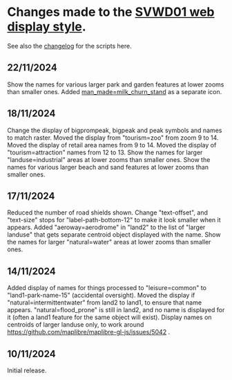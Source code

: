 # Changes made to the [SVWD01 web display style](https://github.com/SomeoneElseOSM/SomeoneElse-vector-web-display/blob/main/resources/README_svwd01.md).  
See also the [changelog](https://github.com/SomeoneElseOSM/SomeoneElse-vector-web-display/blob/main/changelog.md) for the scripts here.

## 22/11/2024
Show the names for various larger park and garden features at lower zooms than smaller ones.
Added [man_made=milk_churn_stand](https://taginfo.openstreetmap.org/tags/man_made=milk_churn_stand#overview) as a separate icon.

## 18/11/2024
Change the display of bigprompeak, bigpeak and peak symbols and names to match raster.
Moved the display from "tourism=zoo" from zoom 9 to 14.
Moved the display of retail area names from 9 to 14.
Moved the display of "tourism=attraction" names from 12 to 13.
Show the names for larger "landuse=industrial" areas at lower zooms than smaller ones.
Show the names for various larger beach and sand features at lower zooms than smaller ones.

## 17/11/2024
Reduced the number of road shields shown.
Change "text-offset", and "text-size" stops for "label-path-bottom-12" to make it look smaller when it appears.
Added "aeroway=aerodrome" in "land2" to the list of "larger landuse" that gets separate centroid object displayed with the name.
Show the names for larger "natural=water" areas at lower zooms than smaller ones.

## 14/11/2024
Added display of names for things processed to "leisure=common" to "land1-park-name-15" (accidental oversight).
Moved the display if "natural=intermittentwater" from land2 to land1, to ensure that name appears.  "natural=flood_prone" is still in land2, and no name is displayed for it (often a land1 feature for the same object will exist).
Display names on centroids of larger landuse only, to work around https://github.com/maplibre/maplibre-gl-js/issues/5042 .

## 10/11/2024
Initial release.
